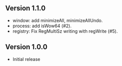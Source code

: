 Version 1.1.0
-------------
* window: add minimizeAll, minimizeAllUndo.
* process: add isWow64 (#2).
* registry: Fix RegMultiSz writing with regWrite (#5).

Version 1.0.0
-------------
* Initial release
